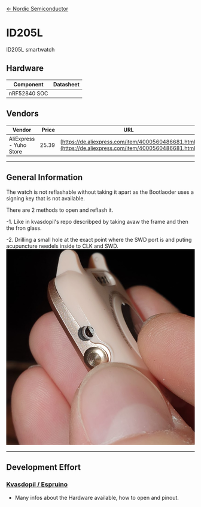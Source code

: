 [<- Nordic Semiconductor](.)

# ID205L
ID205L smartwatch

## Hardware

| Component | Datasheet |
|-|-|
| nRF52840 SOC |  |

## Vendors

| Vendor | Price | URL |
|-|-:|-|
| AliExpress - Yuho Store | 25.39 | [https://de.aliexpress.com/item/4000560486681.html](https://de.aliexpress.com/item/4000560486681.html) |

___
## General Information
The watch is not reflashable without taking it apart as the Bootlaoder uses a signing key that is not available.

There are 2 methods to open and reflash it.

-1. Like in kvasdopil's repo describped by taking avaw the frame and then the fron glass.

-2. Drilling a small hole at the exact point where the SWD port is and puting acupuncture needels inside to CLK and SWD.
![Drilled hole](ID205L_hole.jpg)
___
## Development Effort
### [Kvasdopil / Espruino](https://github.com/kvasdopil/id205l) 
- Many infos about the Hardware available, how to open and pinout.

